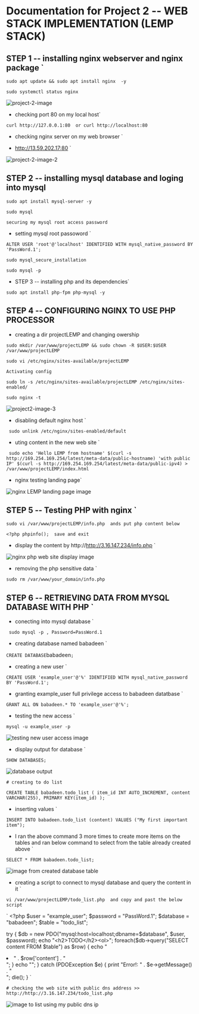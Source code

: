 # Documentation for Project 2 -- WEB STACK IMPLEMENTATION (LEMP STACK)

## STEP 1 -- installing nginx webserver and nginx package `

` sudo apt update && sudo apt install nginx  -y `

` sudo systemctl status nginx `


![project-2-image](./images/project-2-image-1-nginx-status.PNG)

* checking port 80 on my local host` 

` curl http://127.0.0.1:80  or curl http://localhost:80 `
* checking nginx server on my web browser `

* http://13.59.202.17:80 `

![project-2-image-2](./images/project-2-image-2-nginx-web-url.PNG)
## STEP 2 -- installing mysql database and loging into mysql 

` sudo apt install mysql-server -y  ` 

` sudo mysql `

` securing my mysql root access password `

* setting mysql root passoword `

` ALTER USER 'root'@'localhost' IDENTIFIED WITH mysql_native_password BY 'PassWord.1'; `


` sudo mysql_secure_installation `

` sudo mysql -p `

*  STEP 3 -- installing php and its dependencies`

` sudo apt install php-fpm php-mysql -y `
## STEP 4 -- CONFIGURING NGINX TO USE PHP PROCESSOR 

* creating a dir projectLEMP and changing owership 

` sudo mkdir /var/www/projectLEMP && sudo chown -R $USER:$USER /var/www/projectLEMP ` 

` sudo vi /etc/nginx/sites-available/projectLEMP `

` Activating config `

` sudo ln -s /etc/nginx/sites-available/projectLEMP /etc/nginx/sites-enabled/ `

` sudo nginx -t `

![project2-image-3](./images/project-2-image-3-output-for-sudo-nginx-t.PNG)

* disabling default nginx host ` 

` sudo unlink /etc/nginx/sites-enabled/default`

*  uting content in the new web site `

` sudo echo 'Hello LEMP from hostname' $(curl -s http://169.254.169.254/latest/meta-data/public-hostname) 'with public IP' $(curl -s http://169.254.169.254/latest/meta-data/public-ipv4) > /var/www/projectLEMP/index.html`

* nginx testing landing page` 

![nginx LEMP landing page image](./images/project-2-image-4-nginx-test-page.PNG)

## STEP 5 -- Testing PHP with nginx `

` sudo vi /var/www/projectLEMP/info.php  ands put php content below `

` <?php
phpinfo();  save and exit ` 

* display the content by  http://http://3.16.147.234/info.php `

 ![ nginx php web site display image](./images/project-2-image-5-nginx-php-landing-page.PNG)

 *  removing the php sensitive data `

 ` sudo rm /var/www/your_domain/info.php `

## STEP 6 -- RETRIEVING DATA FROM MYSQL DATABASE WITH PHP `

 * conecting into mysql database `

 ` sudo mysql -p , Password=PassWord.1` 

 * creating database named babadeen `

 ` CREATE DATABASE `babadeen`; `

 *  creating a new user ` 

 ` CREATE USER 'example_user'@'%' IDENTIFIED WITH mysql_native_password BY 'PassWord.1'; `

 *  granting example_user full privilege access to babadeen datatbase `

 ` GRANT ALL ON babadeen.* TO 'example_user'@'%'; `

 * testing the new access `

 ` mysql -u example_user -p ` 

 ![testing new user access image](./images/project-2-image-6-test-new-user-access.PNG)

*  display output for database ` 

 ` SHOW DATABASES; ` 

 ![database output](./images/project-2-image-7-database-output.PNG)

 ` # creating to do list `

 ` CREATE TABLE babadeen.todo_list (
  item_id INT AUTO_INCREMENT,
  content VARCHAR(255),
  PRIMARY KEY(item_id)
  ); `


* inserting values ` 

` INSERT INTO babadeen.todo_list (content) VALUES ("My first important item"); `

*  I ran the above command  3 more times to create more items on the tables and ran below command to select from the table already created above `

` SELECT * FROM babadeen.todo_list; `

![image from created database table](./images/project-2-image-8-output-of-created-table.PNG)

*  creating a script to connect to mysql database and query the content in it `

` vi /var/www/projectLEMP/todo_list.php  and copy and past the below script `

  ` <?php
$user = "example_user";
$password = "PassWord.1";
$database = "babadeen";
$table = "todo_list"; 

try {
  $db = new PDO("mysql:host=localhost;dbname=$database", $user, $password);
  echo "<h2>TODO</h2><ol>";
  foreach($db->query("SELECT content FROM $table") as $row) {
    echo "<li>" . $row['content'] . "</li>";
  }
  echo "</ol>";
} catch (PDOException $e) {
    print "Error!: " . $e->getMessage() . "<br/>";
    die();
} 
` 

` # checking the web site with public dns address >> http://http://3.16.147.234/todo_list.php `


![image to list using my public dns ip](./images/project-2-image-9-todo-list-php.PNG)








































